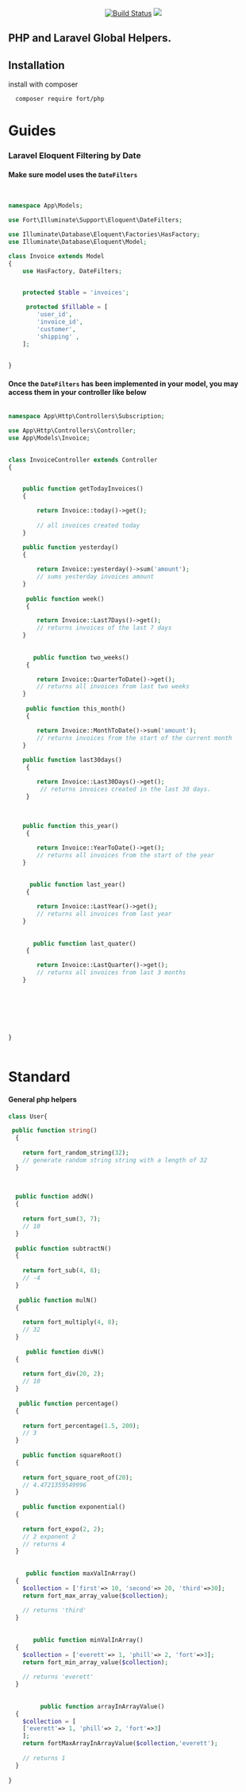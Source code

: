  <p align="center">
<a href="https://github.com/sammyfort/mNotify-laravel"><img src="https://img.shields.io/badge/%3C%2F%3E-PHP%20-blue" alt="Build Status"></a>
<a href="https://packagist.org/packages/velstack/mnotify"><img src="https://img.shields.io/github/license/sammyfort/mNotify-laravel"></a>

 

</p>
 

## PHP and Laravel Global Helpers.

## Installation

install with composer

```bash
  composer require fort/php
```

 
 
# Guides
### Laravel Eloquent Filtering by Date

#### Make sure model uses the `DateFilters`

```php
 

namespace App\Models;

use Fort\Illuminate\Support\Eloquent\DateFilters;

use Illuminate\Database\Eloquent\Factories\HasFactory;
use Illuminate\Database\Eloquent\Model;

class Invoice extends Model
{
    use HasFactory, DateFilters;
     

    protected $table = 'invoices';

     protected $fillable = [
        'user_id',
        'invoice_id',
        'customer',
        'shipping' ,
    ];

      
}

```
#### Once the `DateFilters` has been implemented in your model, you may access them in your controller like below

```php
 
namespace App\Http\Controllers\Subscription;

use App\Http\Controllers\Controller;
use App\Models\Invoice;
 

class InvoiceController extends Controller
{
 

    public function getTodayInvoices()
    {

        return Invoice::today()->get();
        
        // all invoices created today
    }
    
    public function yesterday()
    {

        return Invoice::yesterday()->sum('amount');
        // sums yesterday invoices amount
    }
    
     public function week()
     {

        return Invoice::Last7Days()->get();
        // returns invoices of the last 7 days
    }
    
    
       public function two_weeks()
     {

        return Invoice::QuarterToDate()->get();
        // returns all invoices from last two weeks
    }
    
     public function this_month()
     {

        return Invoice::MonthToDate()->sum('amount');
        // returns invoices from the start of the current month 
    }
    
    public function last30days()
     {

        return Invoice::Last30Days()->get();
         // returns invoices created in the last 30 days.
     }
    
   
    
    public function this_year()
     {

        return Invoice::YearToDate()->get();
        // returns all invoices from the start of the year
    }
    
    
      public function last_year()
     {

        return Invoice::LastYear()->get();
        // returns all invoices from last year
    }
    
    
       public function last_quater()
     {

        return Invoice::LastQuarter()->get();
        // returns all invoices from last 3 months
    }
    
    


 

   
}
 
```
# Standard

#### General php helpers
```php
class User{

 public function string()
  {
  
    return fort_random_string(32);
    // generate random string string with a length of 32     
  }
   

  
  public function addN()
  {
  
    return fort_sum(3, 7);
    // 10     
  }
  
  public function subtractN()
  {
  
    return fort_sub(4, 8);
    // -4     
  }
   
   public function mulN()
  {
  
    return fort_multiply(4, 8);
    // 32     
  }
  
     public function divN()
  {
  
    return fort_div(20, 2);
    // 10     
  }
  
   public function percentage()
  {
  
    return fort_percentage(1.5, 200);
    // 3    
  }
  
    public function squareRoot()
  {
  
    return fort_square_root_of(20);
    // 4.4721359549996 
  }
  
    public function exponential()
  {
  
    return fort_expo(2, 2);
    // 2 exponent 2
    // returns 4
  }
  
  
     public function maxValInArray()
  {
    $collection = ['first'=> 10, 'second'=> 20, 'third'=>30];
    return fort_max_array_value($collection);
   
    // returns 'third'
  }
  
  
       public function minValInArray()
  {
    $collection = ['everett'=> 1, 'phill'=> 2, 'fort'=>3];
    return fort_min_array_value($collection);
   
    // returns 'everett'
  }
  
  
         public function arrayInArrayValue()
  {
    $collection = [
    ['everett'=> 1, 'phill'=> 2, 'fort'=>3]
    ];
    return fortMaxArrayInArrayValue($collection,'everett');
   
    // returns 1
  }
   
}
 
```
 
 
